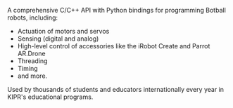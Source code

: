 A comprehensive C/C++ API with Python bindings for programming Botball robots, including:
  - Actuation of motors and servos
  - Sensing (digital and analog)
  - High-level control of accessories like the iRobot Create and Parrot AR.Drone
  - Threading
  - Timing
  - and more.

Used by thousands of students and educators internationally every year in KIPR's educational programs.
